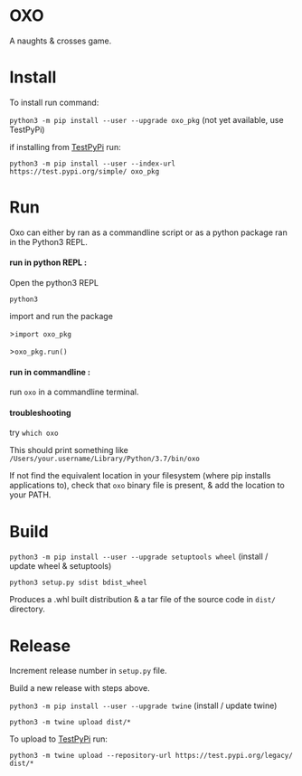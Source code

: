 # OXO

A naughts & crosses game.

# Install

To install run command:

`python3 -m pip install --user --upgrade oxo_pkg` (not yet available, use TestPyPi)

if installing from [TestPyPi](https://test.pypi.org/project/oxo-pkg/) run:

`python3 -m pip install --user --index-url https://test.pypi.org/simple/ oxo_pkg`

# Run

Oxo can either by ran as a commandline script or as a python package ran in the Python3 REPL.

#### run in python REPL :

Open the python3 REPL

`python3`

import and run the package

\>`import oxo_pkg`

\>`oxo_pkg.run()`

#### run in commandline :

run `oxo` in a commandline terminal.

#### troubleshooting

try `which oxo`

This should print something like `/Users/your.username/Library/Python/3.7/bin/oxo`

If not find the equivalent location in your filesystem (where pip installs applications to), check that `oxo` binary file is present, & add the location to your PATH.

# Build

`python3 -m pip install --user --upgrade setuptools wheel` (install / update wheel & setuptools)

`python3 setup.py sdist bdist_wheel`

Produces a .whl built distribution & a tar file of the source code in `dist/` directory.

# Release

Increment release number in `setup.py` file.

Build a new release with steps above.

`python3 -m pip install --user --upgrade twine` (install / update twine)

`python3 -m twine upload dist/*` 

To upload to [TestPyPi](https://test.pypi.org/project/oxo-pkg/) run:

`python3 -m twine upload --repository-url https://test.pypi.org/legacy/ dist/*` 